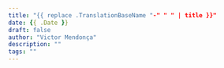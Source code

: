 ```yaml
---
title: "{{ replace .TranslationBaseName "-" " " | title }}"
date: {{ .Date }}
draft: false
author: "Victor Mendonça"
description: ""
tags: ""
---
```

